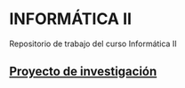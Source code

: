 # INFORMÁTICA II
Repositorio de trabajo del curso Informática II

## [Proyecto de investigación](/proyectoInvestigacion)
